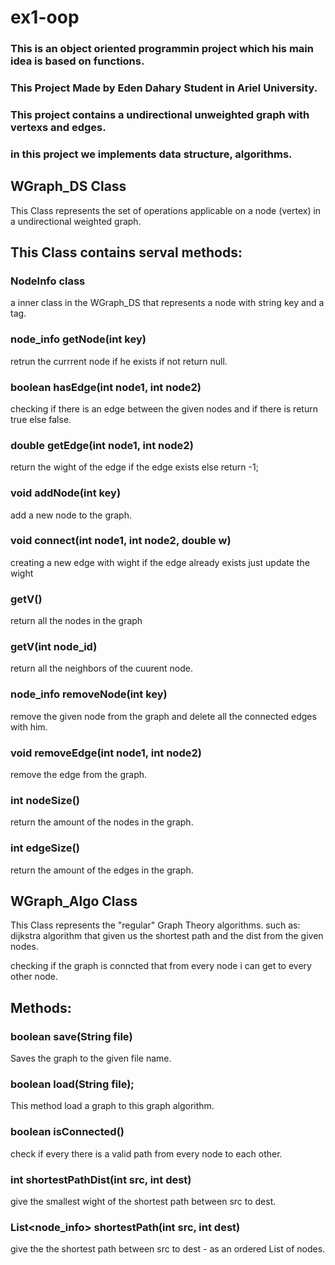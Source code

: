 # ex1-oop

### This is an object oriented programmin project which his main idea is based on functions.

### This Project Made by Eden Dahary Student in Ariel University.

### This project contains a undirectional unweighted graph with vertexs and edges.

### in this project we implements data structure, algorithms.

## WGraph_DS Class
This Class represents the set of operations applicable on a node (vertex) in a undirectional weighted graph.

## This Class contains serval methods:

### NodeInfo class
a inner class in the WGraph_DS that represents a node with string key and a tag.

### node_info getNode(int key)
retrun the currrent node if he exists if not return null.

### boolean hasEdge(int node1, int node2)
checking if there is an edge between the given nodes and if there is return true else false.

### double getEdge(int node1, int node2)
return the wight of the edge if the edge exists else return -1;

### void addNode(int key)
add a new node to the graph.

### void connect(int node1, int node2, double w)
creating a new edge with wight if the edge already exists just update the wight

### getV()
return all the nodes in the graph

### getV(int node_id)
return all the neighbors of the cuurent node.

### node_info removeNode(int key)
remove the given node from the graph and delete all the connected edges with him.

### void removeEdge(int node1, int node2)
remove the edge from the graph.

### int nodeSize()
return the amount of the nodes in the graph.

### int edgeSize()
return the amount of the edges in the graph.

## WGraph_Algo Class
This Class represents the "regular" Graph Theory algorithms.
such as:
dijkstra algorithm that given us the shortest path and the dist from the given nodes.

checking if the graph is conncted that from every node i can get to every other node.

## Methods:

### boolean save(String file)
Saves the graph to the given file name.

### boolean load(String file);
This method load a graph to this graph algorithm.

### boolean isConnected()
check if every there is a valid path from every node to each other.

### int shortestPathDist(int src, int dest)
give the smallest wight of the shortest path between src to dest.

### List<node_info> shortestPath(int src, int dest)
give the the shortest path between src to dest - as an ordered List of nodes.
